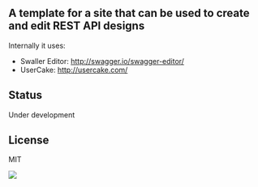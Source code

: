 A template for a site that can be used to create and edit REST API designs
--------------------------------------------------------------------------

Internally it uses:

 * Swaller Editor: http://swagger.io/swagger-editor/
 * UserCake:       http://usercake.com/


Status
------
Under development

License
-------
MIT

<!--
# Swagger Editor

[![Build Status](https://travis-ci.org/swagger-api/swagger-editor.svg?branch=master)](https://travis-ci.org/swagger-api/swagger-editor)
[![Code Climate](https://codeclimate.com/github/swagger-api/swagger-editor/badges/gpa.svg)](https://codeclimate.com/github/swagger-api/swagger-editor)
[![Dependency Status](https://david-dm.org/swagger-api/swagger-editor/status.svg)](https://david-dm.org/swagger-api/swagger-editor)
[![devDependency Status](https://david-dm.org/swagger-api/swagger-editor/dev-status.svg)](https://david-dm.org/swagger-api/swagger-editor-#info=devDependencies)

Swagger Editor lets you edit [Swagger API specifications](https://github.com/swagger-api/swagger-spec/blob/master/versions/2.0.md) in YAML inside your browser and to preview documentations in real time.
Valid Swagger JSON descriptions can then be generated and used with the full Swagger tooling (code generation, documentation, etc).

**[LIVE DEMO](http://editor.swagger.io)**

[![Screenshot of the Swagger Editor](docs/screenshot.png "Designing an API with the Swagger Editor")](http://editor.swagger.io)

#### Running with Docker

The swagger-editor is published in a [public repository on Dockerhub](https://hub.docker.com/r/swaggerapi/swagger-editor/)

You can run editor easily with docker:

```bash
docker pull swaggerapi/swagger-editor
docker run -p 80:8080 swaggerapi/swagger-editor
```

#### Running Locally

[**Download the latest release (v2.10.3)**](https://github.com/swagger-api/swagger-editor/releases/download/v2.10.3/swagger-editor.zip) and serve the static files via your HTTP server. If you don't have an HTTP server, you can use [`http-server`](https://www.npmjs.com/package/http-server) Node.js module.

###### Using `http-server` module:
```shell
npm install -g http-server
wget https://github.com/swagger-api/swagger-editor/releases/download/v2.10.3/swagger-editor.zip
unzip swagger-editor.zip
http-server swagger-editor
```

#### Building From Source

Make sure you have [Node.js](http://nodejs.org/) installed. 

```shell
git clone https://github.com/swagger-api/swagger-editor.git
cd swagger-editor
npm install
npm start
```

#### Documentations
* [Importing your Swagger document](./docs/import.md)
* [Development Guide](./docs/development.md)
* [Configuration Guide](./docs/config.md)
* [Cross Origin Request(CORS) issues](docs/cors.md)

[Contributing](./CONTRIBUTING.md)

[LICENSE](./LICENSE)

---
-->
<img src="http://swagger.io/wp-content/uploads/2016/02/logo.jpg"/>
